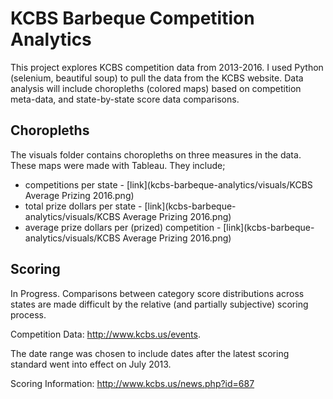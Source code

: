 # KCBS Barbeque Competition Analytics

This project explores KCBS competition data from 2013-2016. I used Python (selenium, beautiful soup) to pull the data from the KCBS website. Data analysis will include choropleths (colored maps) based on competition meta-data, and state-by-state score data comparisons.

## Choropleths

The visuals folder contains choropleths on three measures in the data. These maps were made with Tableau. They include;

* competitions per state - [link](kcbs-barbeque-analytics/visuals/KCBS Average Prizing 2016.png)
* total prize dollars per state - [link](kcbs-barbeque-analytics/visuals/KCBS Average Prizing 2016.png)
* average prize dollars per (prized) competition - [link](kcbs-barbeque-analytics/visuals/KCBS Average Prizing 2016.png)

## Scoring

In Progress. Comparisons between category score distributions across states are made difficult by the relative (and partially subjective) scoring process.

Competition Data: http://www.kcbs.us/events.

The date range was chosen to include dates after the latest scoring standard went into effect on July 2013. 

Scoring Information: http://www.kcbs.us/news.php?id=687

